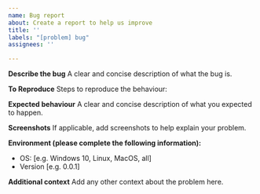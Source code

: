 ```yaml
---
name: Bug report
about: Create a report to help us improve
title: ''
labels: "[problem] bug"
assignees: ''

---
```


**Describe the bug**
A clear and concise description of what the bug is.

**To Reproduce**
Steps to reproduce the behaviour:

**Expected behaviour**
A clear and concise description of what you expected to happen.

**Screenshots**
If applicable, add screenshots to help explain your problem.

**Environment (please complete the following information):**
 - OS: [e.g. Windows 10, Linux, MacOS, all]
 - Version [e.g. 0.0.1]

**Additional context**
Add any other context about the problem here.
